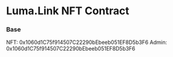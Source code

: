 # Luma.Link NFT Contract

### Base
NFT: 0x1060d1C75f914507C22290bEbeeb051EF8D5b3F6
Admin: 0x1060d1C75f914507C22290bEbeeb051EF8D5b3F6